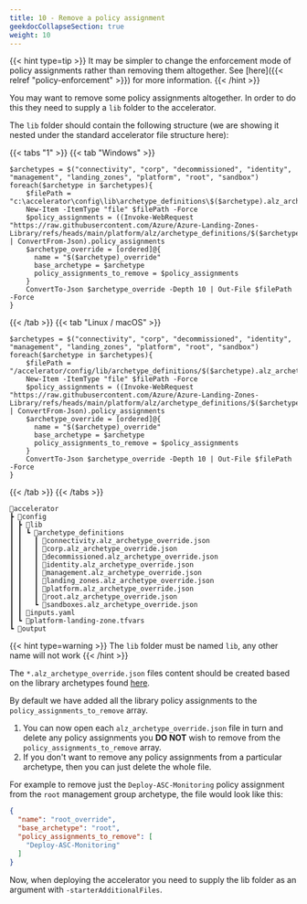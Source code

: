 ```yaml
---
title: 10 - Remove a policy assignment
geekdocCollapseSection: true
weight: 10
---
```


{{< hint type=tip >}}
It may be simpler to change the enforcement mode of policy assignments rather than removing them altogether. See [here]({{< relref "policy-enforcement" >}}) for more information.
{{< /hint >}}

You may want to remove some policy assignments altogether. In order to do this they need to supply a `lib` folder to the accelerator.

The `lib` folder should contain the following structure (we are showing it nested under the standard accelerator file structure here):

{{< tabs "1" >}}
{{< tab "Windows" >}}
```pwsh
$archetypes = $("connectivity", "corp", "decommissioned", "identity", "management", "landing_zones", "platform", "root", "sandbox")
foreach($archetype in $archetypes){
    $filePath = "c:\accelerator\config\lib\archetype_definitions\$($archetype).alz_archetype_override.json"
    New-Item -ItemType "file" $filePath -Force
    $policy_assignments = ((Invoke-WebRequest "https://raw.githubusercontent.com/Azure/Azure-Landing-Zones-Library/refs/heads/main/platform/alz/archetype_definitions/$($archetype).alz_archetype_definition.json").Content | ConvertFrom-Json).policy_assignments
    $archetype_override = [ordered]@{
      name = "$($archetype)_override"
      base_archetype = $archetype
      policy_assignments_to_remove = $policy_assignments
    }
    ConvertTo-Json $archetype_override -Depth 10 | Out-File $filePath -Force
}
```
{{< /tab >}}
{{< tab "Linux / macOS" >}}
```pwsh
$archetypes = $("connectivity", "corp", "decommissioned", "identity", "management", "landing_zones", "platform", "root", "sandbox")
foreach($archetype in $archetypes){
    $filePath = "/accelerator/config/lib/archetype_definitions/$($archetype).alz_archetype_override.json"
    New-Item -ItemType "file" $filePath -Force
    $policy_assignments = ((Invoke-WebRequest "https://raw.githubusercontent.com/Azure/Azure-Landing-Zones-Library/refs/heads/main/platform/alz/archetype_definitions/$($archetype).alz_archetype_definition.json").Content | ConvertFrom-Json).policy_assignments
    $archetype_override = [ordered]@{
      name = "$($archetype)_override"
      base_archetype = $archetype
      policy_assignments_to_remove = $policy_assignments
    }
    ConvertTo-Json $archetype_override -Depth 10 | Out-File $filePath -Force
}
```
{{< /tab >}}
{{< /tabs >}}

```plaintext
📂accelerator
┣ 📂config
┃ ┣ 📂lib
┃ ┃ ┗ 📂archetype_definitions
┃ ┃   ┃ 📜connectivity.alz_archetype_override.json
┃ ┃   ┃ 📜corp.alz_archetype_override.json
┃ ┃   ┃ 📜decommissioned.alz_archetype_override.json
┃ ┃   ┃ 📜identity.alz_archetype_override.json
┃ ┃   ┃ 📜management.alz_archetype_override.json
┃ ┃   ┃ 📜landing_zones.alz_archetype_override.json
┃ ┃   ┃ 📜platform.alz_archetype_override.json
┃ ┃   ┃ 📜root.alz_archetype_override.json
┃ ┃   ┗ 📜sandboxes.alz_archetype_override.json
┃ ┃ 📜inputs.yaml
┃ ┗ 📜platform-landing-zone.tfvars
┗ 📂output
```
{{< hint type=warning >}}
The `lib` folder must be named `lib`, any other name will not work
{{< /hint >}}

The `*.alz_archetype_override.json` files content should be created based on the library archetypes found [here](https://github.com/Azure/Azure-Landing-Zones-Library/blob/main/platform/alz/archetype_definitions).

By default we have added all the library policy assignments to the `policy_assignments_to_remove` array.

1. You can now open each `alz_archetype_override.json` file in turn and delete any policy assignments you **DO NOT** wish to remove from the `policy_assignments_to_remove` array.
2. If you don't want to remove any policy assignments from a particular archetype, then you can just delete the whole file.

For example to remove just the `Deploy-ASC-Monitoring` policy assignment from the `root` management group archetype, the file would look like this:

```json
{
  "name": "root_override",
  "base_archetype": "root",
  "policy_assignments_to_remove": [
    "Deploy-ASC-Monitoring"
  ]
}
```

Now, when deploying the accelerator you need to supply the lib folder as an argument with `-starterAdditionalFiles`.
